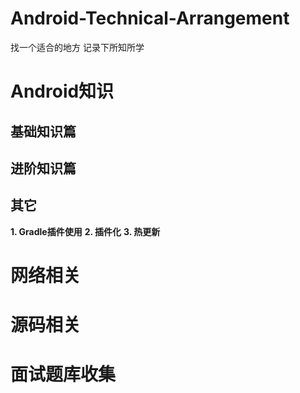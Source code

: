 # Android-Technical-Arrangement
找一个适合的地方 记录下所知所学

# Android知识
## 基础知识篇

## 进阶知识篇

## 其它
**1. Gradle插件使用**
**2. 插件化**
**3. 热更新**

# 网络相关

# 源码相关

# 面试题库收集
